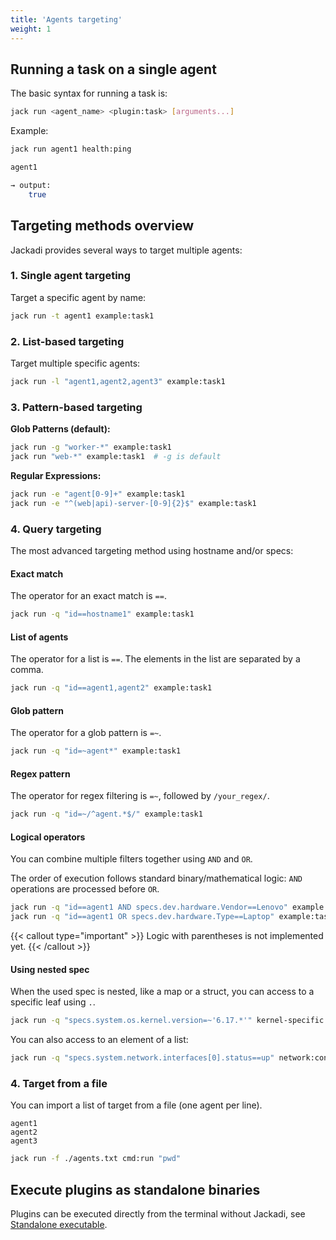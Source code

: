 ```yaml
---
title: 'Agents targeting'
weight: 1
---
```


## Running a task on a single agent

The basic syntax for running a task is:

```sh
jack run <agent_name> <plugin:task> [arguments...]
```

Example:
```sh
jack run agent1 health:ping

agent1

→ output:
    true
```

## Targeting methods overview

Jackadi provides several ways to target multiple agents:

### 1. Single agent targeting

Target a specific agent by name:
```sh
jack run -t agent1 example:task1
```

### 2. List-based targeting

Target multiple specific agents:
```sh
jack run -l "agent1,agent2,agent3" example:task1
```

### 3. Pattern-based targeting

**Glob Patterns (default):**
```sh
jack run -g "worker-*" example:task1
jack run "web-*" example:task1  # -g is default
```

**Regular Expressions:**
```sh
jack run -e "agent[0-9]+" example:task1
jack run -e "^(web|api)-server-[0-9]{2}$" example:task1
```

### 4. Query targeting

The most advanced targeting method using hostname and/or specs:

#### Exact match

The operator for an exact match is `==`.

```sh {filename="example"}
jack run -q "id==hostname1" example:task1
```

#### List of agents

The operator for a list is `==`. The elements in the list are separated by a comma.

```sh {filename="example"}
jack run -q "id==agent1,agent2" example:task1
```

#### Glob pattern

The operator for a glob pattern is `=~`.

```sh {filename="example"}
jack run -q "id=~agent*" example:task1
```

#### Regex pattern

The operator for regex filtering is `=~`, followed by `/your_regex/`.

```sh {filename="example"}
jack run -q "id=~/^agent.*$/" example:task1
```

#### Logical operators

You can combine multiple filters together using `AND` and `OR`.

The order of execution follows standard binary/mathematical logic: `AND` operations are processed before `OR`.

```sh {filename="example"}
jack run -q "id==agent1 AND specs.dev.hardware.Vendor==Lenovo" example:task1
jack run -q "id==agent1 OR specs.dev.hardware.Type==Laptop" example:task1
```

{{< callout type="important" >}}
Logic with parentheses is not implemented yet.
{{< /callout >}}

#### Using nested spec

When the used spec is nested, like a map or a struct, you can access to a specific leaf using `.`.

```sh
jack run -q "specs.system.os.kernel.version=~'6.17.*'" kernel-specific:task
```

You can also access to an element of a list:

```sh
jack run -q "specs.system.network.interfaces[0].status==up" network:configure
```

### 4. Target from a file

You can import a list of target from a file (one agent per line).

``` {filename="agent.txt"}
agent1
agent2
agent3
```

```sh
jack run -f ./agents.txt cmd:run "pwd"
```

## Execute plugins as standalone binaries

Plugins can be executed directly from the terminal without Jackadi, see [Standalone executable](/docs/advanced_guides/plugin_development/standalone_executable).
